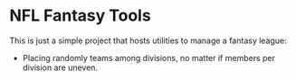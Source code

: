 # NFL Fantasy Tools
This is just a simple project that hosts utilities to manage a fantasy league:

* Placing randomly teams among divisions, no matter if members per division are uneven.
